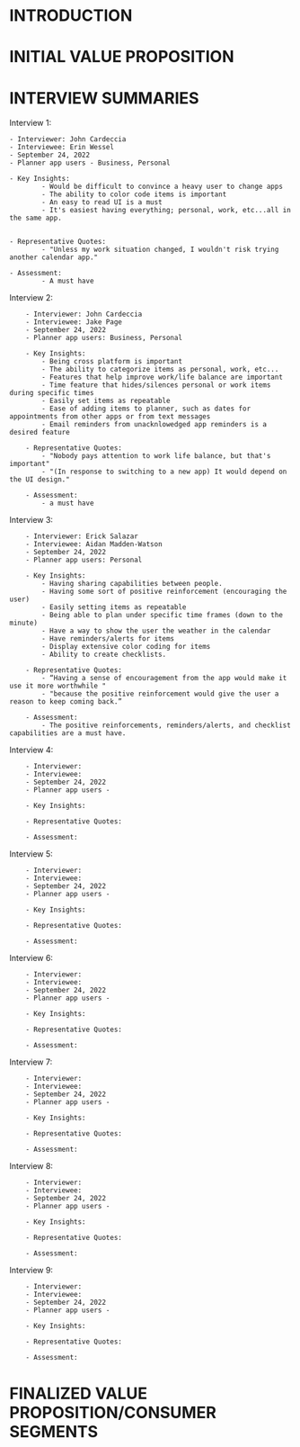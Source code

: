 INTRODUCTION
============



INITIAL VALUE PROPOSITION
=========================




INTERVIEW SUMMARIES
===================

Interview 1:

	- Interviewer: John Cardeccia
	- Interviewee: Erin Wessel
	- September 24, 2022
	- Planner app users - Business, Personal

	- Key Insights:
			- Would be difficult to convince a heavy user to change apps
			- The ability to color code items is important
			- An easy to read UI is a must
			- It's easiest having everything; personal, work, etc...all in the same app.


	- Representative Quotes:
			- "Unless my work situation changed, I wouldn't risk trying another calendar app."

	- Assessment:
			- A must have

Interview 2:

        - Interviewer: John Cardeccia
        - Interviewee: Jake Page
        - September 24, 2022
        - Planner app users: Business, Personal

        - Key Insights:
			- Being cross platform is important
			- The ability to categorize items as personal, work, etc...
			- Features that help improve work/life balance are important
			- Time feature that hides/silences personal or work items during specific times
			- Easily set items as repeatable
			- Ease of adding items to planner, such as dates for appointments from other apps or from text messages
			- Email reminders from unacknlowedged app reminders is a desired feature

        - Representative Quotes:
			- "Nobody pays attention to work life balance, but that's important"
			- "(In response to switching to a new app) It would depend on the UI design."

        - Assessment:
			- a must have 

Interview 3:

        - Interviewer: Erick Salazar
        - Interviewee: Aidan Madden-Watson
        - September 24, 2022
        - Planner app users: Personal 

        - Key Insights:
			- Having sharing capabilities between people.
			- Having some sort of positive reinforcement (encouraging the user)
			- Easily setting items as repeatable
			- Being able to plan under specific time frames (down to the minute)
			- Have a way to show the user the weather in the calendar
			- Have reminders/alerts for items
			- Display extensive color coding for items
			- Ability to create checklists.

        - Representative Quotes:
			- “Having a sense of encouragement from the app would make it use it more worthwhile "
			- "because the positive reinforcement would give the user a reason to keep coming back.”

        - Assessment:
			- The positive reinforcements, reminders/alerts, and checklist capabilities are a must have.

Interview 4:

        - Interviewer:
        - Interviewee:
        - September 24, 2022
        - Planner app users - 

        - Key Insights:

        - Representative Quotes:

        - Assessment:

Interview 5:

        - Interviewer:
        - Interviewee:
        - September 24, 2022
        - Planner app users - 

        - Key Insights:

        - Representative Quotes:

        - Assessment:

Interview 6:

        - Interviewer: 
        - Interviewee:
        - September 24, 2022
        - Planner app users - 

        - Key Insights:

        - Representative Quotes:

        - Assessment:

Interview 7:

        - Interviewer: 
        - Interviewee:
        - September 24, 2022
        - Planner app users -

        - Key Insights:

        - Representative Quotes:

        - Assessment:

Interview 8:

        - Interviewer:
        - Interviewee:
        - September 24, 2022
        - Planner app users -

        - Key Insights:

        - Representative Quotes:

        - Assessment:

Interview 9:

        - Interviewer:
        - Interviewee:
        - September 24, 2022
        - Planner app users -

        - Key Insights:

        - Representative Quotes:

        - Assessment:

FINALIZED VALUE PROPOSITION/CONSUMER SEGMENTS
=============================================
